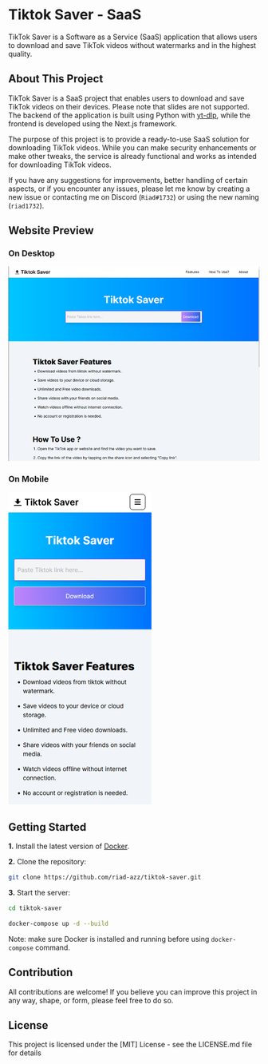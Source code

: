 # Tiktok Saver - SaaS

TikTok Saver is a Software as a Service (SaaS) application that allows users to download and save TikTok videos without watermarks and in the highest quality.

## About This Project

TikTok Saver is a SaaS project that enables users to download and save TikTok videos on their devices. Please note that slides are not supported. The backend of the application is built using Python with [yt-dlp](https://github.com/yt-dlp/yt-dlp), while the frontend is developed using the Next.js framework.

The purpose of this project is to provide a ready-to-use SaaS solution for downloading TikTok videos. While you can make security enhancements or make other tweaks, the service is already functional and works as intended for downloading TikTok videos.

If you have any suggestions for improvements, better handling of certain aspects, or if you encounter any issues, please let me know by creating a new issue or contacting me on Discord (`Riad#1732`) or using the new naming (`riad1732`).

## Website Preview

### On Desktop

![desktop preview](https://github.com/riad-azz/readme-storage/blob/main/tiktok-saver/desktop-preview.png?raw=true)

### On Mobile

![mobile preview](https://github.com/riad-azz/readme-storage/blob/main/tiktok-saver/mobile-preview.png?raw=true)

## Getting Started

**1.** Install the latest version of [Docker](https://www.docker.com/).

**2.** Clone the repository:

```bash
git clone https://github.com/riad-azz/tiktok-saver.git
```

**3.** Start the server:

```bash
cd tiktok-saver
```

```bash
docker-compose up -d --build
```

Note: make sure Docker is installed and running before using `docker-compose` command.

## Contribution

All contributions are welcome! If you believe you can improve this project in any way, shape, or form, please feel free to do so.

## License

This project is licensed under the [MIT] License - see the LICENSE.md file for details

